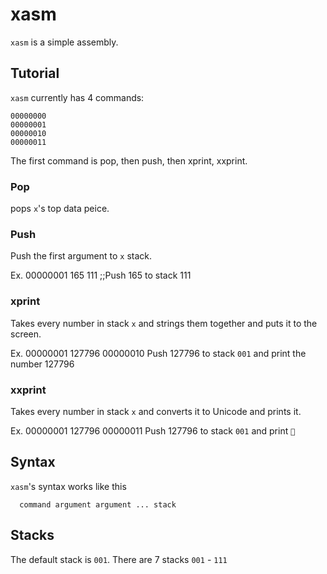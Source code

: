 # xasm
`xasm` is a simple assembly.

## Tutorial
`xasm` currently has 4 commands:

    00000000
    00000001
    00000010
    00000011

The first command is pop, then push, then xprint, xxprint.

### Pop

pops `x`'s top data peice.

### Push

Push the first argument to `x` stack.

Ex.
    00000001 165 111
    ;;Push 165 to stack 111

### xprint

Takes every number in stack `x` and strings them together and puts it to the screen.

Ex.
     00000001 127796
     00000010
Push 127796 to stack `001` and print the number 127796

### xxprint

Takes every number in stack `x` and converts it to Unicode and prints it.

Ex.
     00000001 127796
     00000011
Push 127796 to stack `001` and print `🌴`

## Syntax

`xasm`'s syntax works like this

      command argument argument ... stack

## Stacks

The default stack is `001`.
There are 7 stacks `001` - `111`
